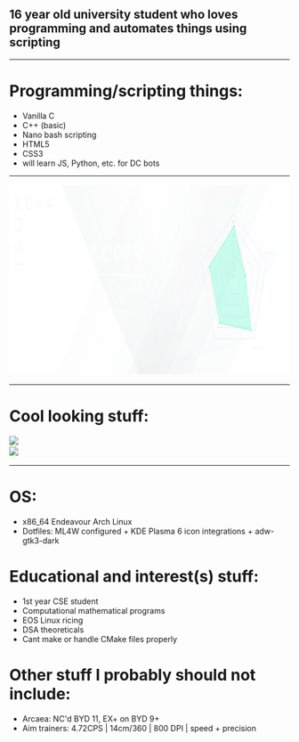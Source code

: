 <h2>16 year old university student who loves programming and automates things using scripting</h2>

<hr>

# Programming/scripting things:
- Vanilla C
- C++ (basic)
- Nano bash scripting
- HTML5
- CSS3
- will learn JS, Python, etc. for DC bots

<hr>

 <img src="imgassets/prototype1.svg" width="1029" height="343"/>

<hr>

# Cool looking stuff:<br/>
![](https://github-readme-streak-stats.herokuapp.com/?user=Synthxyl704&theme=shadow_blue&hide_border=false)<br/>
![](https://github-readme-stats.vercel.app/api/top-langs/?username=Synthxyl704&theme=shadow_blue&hide_border=false&include_all_commits=false&count_private=false&layout=compact)

<hr>

# OS:
- x86_64 Endeavour Arch Linux <br>
- Dotfiles: ML4W configured + KDE Plasma 6 icon integrations + adw-gtk3-dark

# Educational and interest(s) stuff:
- 1st year CSE student
- Computational mathematical programs
- EOS Linux ricing
- DSA theoreticals
- Cant make or handle CMake files properly

# Other stuff I probably should not include:
- Arcaea: NC'd BYD 11, EX+ on BYD 9+
- Aim trainers: 4.72CPS | 14cm/360 | 800 DPI | speed + precision
